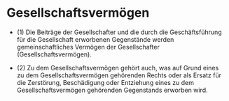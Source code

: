 # Gesellschaftsvermögen

- (1) Die Beiträge der Gesellschafter und die durch die Geschäftsführung für die Gesellschaft erworbenen Gegenstände werden gemeinschaftliches Vermögen der Gesellschafter (Gesellschaftsvermögen).

- (2) Zu dem Gesellschaftsvermögen gehört auch, was auf Grund eines zu dem Gesellschaftsvermögen gehörenden Rechts oder als Ersatz für die Zerstörung, Beschädigung oder Entziehung eines zu dem Gesellschaftsvermögen gehörenden Gegenstands erworben wird.

